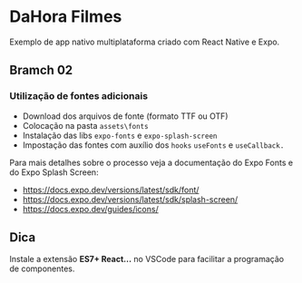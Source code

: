 # DaHora Filmes

Exemplo de app nativo multiplataforma criado com React Native e Expo.

## Bramch 02

### Utilização de fontes adicionais

- Download dos arquivos de fonte (formato TTF ou OTF)
- Colocação na pasta `assets\fonts`
- Instalação das libs `expo-fonts` e `expo-splash-screen`
- Impostação das fontes com auxílio dos `hooks` `useFonts` e `useCallback.`

Para mais detalhes sobre o processo veja a documentação do Expo Fonts e do Expo Splash Screen:

- https://docs.expo.dev/versions/latest/sdk/font/
- https://docs.expo.dev/versions/latest/sdk/splash-screen/
- https://docs.expo.dev/guides/icons/

## Dica

Instale a extensão **ES7+ React...** no VSCode para facilitar a programação de componentes.
